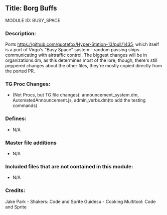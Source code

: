 ## Title: Borg Buffs

MODULE ID: BUSY_SPACE

### Description:

Ports https://github.com/quotefox/Hyper-Station-13/pull/1435, which itself is a port of Virgo's "Busy Space" system - random passing ships communicating with airtraffic control.
The biggest changes will be in organizations.dm, as this determines most of the lore; though, there's still peppered changes about the other files, they're mostly copied directly from the ported PR.

### TG Proc Changes:

- (Not Procs, but TG file changes): announcement_system.dm, AutomatedAnnouncement.js, admin_verbs.dm(to add the testing commands)

### Defines:

- N/A

### Master file additions

- N/A

### Included files that are not contained in this module:

- N/A

### Credits:

Jake Park - Shakers: Code and Sprite
Guidesu - Cooking Multitool: Code and Sprite
